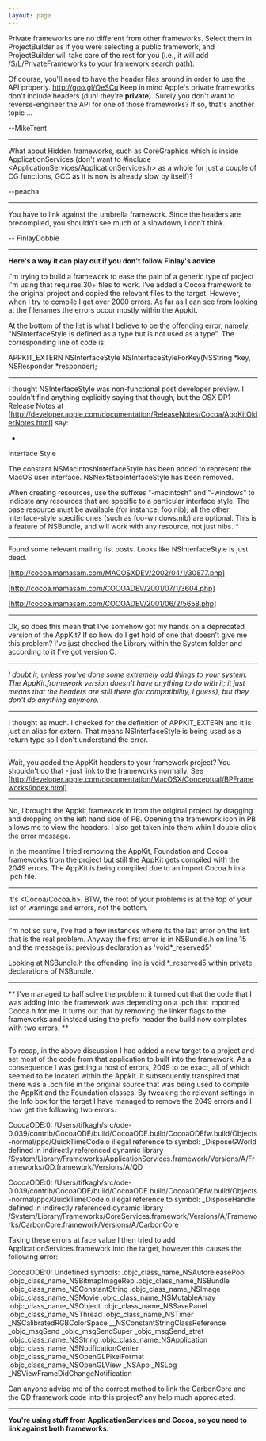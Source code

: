 ```yaml
---
layout: page
---
```




Private frameworks are no different from other frameworks. Select them in ProjectBuilder as if you were selecting a public framework, and ProjectBuilder will take care of the rest for you (i.e., it will add /S/L/PrivateFrameworks to your framework search path).

Of course, you'll need to have the header files around in order to use the API properly. http://goo.gl/OeSCu Keep in mind Apple's private frameworks don't include headers (duh! they're **private**). Surely you don't want to reverse-engineer the API for one of those frameworks? If so, that's another topic ...

--MikeTrent

----

What about Hidden frameworks, such as CoreGraphics which is inside ApplicationServices (don't want to #include <ApplicationServices/ApplicationServices.h> as a whole for just a couple of CG functions, GCC as it is now is already slow by itself)?

--peacha

----

You have to link against the umbrella framework. Since the headers are precompiled, you shouldn't see much of a slowdown, I don't think.

-- FinlayDobbie

----

**Here's a way it can play out if you don't follow Finlay's advice**

I'm trying to build a framework to ease the pain of a generic type of project I'm using that requires 30+ files to work.  I've added a Cocoa framework to the original project and copied the relevant files to the target.  However, when I try to compile I get over 2000 errors.  As far as I can see from looking at the filenames the errors occur mostly within the Appkit.  

At the bottom of the list is what I believe to be the offending error, namely, "NSInterfaceStyle is defined as a type but is not used as a type".  The corresponding line of code is:

APPKIT_EXTERN NSInterfaceStyle NSInterfaceStyleForKey(NSString *key, NSResponder *responder);

----

I thought NSInterfaceStyle was non-functional post developer preview. I couldn't find anything explicitly saying that though, but the OSX DP1 Release Notes at [http://developer.apple.com/documentation/ReleaseNotes/Cocoa/AppKitOlderNotes.html] say:

*
Interface Style

The constant NSMacintoshInterfaceStyle has been added to represent the MacOS user interface. NSNextStepInterfaceStyle has been removed.

When creating resources, use the suffixes "-macintosh" and "-windows" to indicate any resources that are specific to a particular interface style. The base resource must be available (for instance, foo.nib); all the other interface-style specific ones (such as foo-windows.nib) are optional. This is a feature of NSBundle, and will work with any resource, not just nibs.
*

----

Found some relevant mailing list posts. Looks like NSInterfaceStyle is just dead.

[http://cocoa.mamasam.com/MACOSXDEV/2002/04/1/30877.php]

[http://cocoa.mamasam.com/COCOADEV/2001/07/1/3604.php]

[http://cocoa.mamasam.com/COCOADEV/2001/06/2/5658.php]

----

Ok, so does this mean that I've somehow got my hands on a deprecated version of the AppKit?  If so how do I get hold of one that doesn't give me this problem?  I've just checked the Library within the System folder and according to it I've got version C.

----

*I doubt it, unless you've done some extremely odd things to your system. The AppKit.framework version doesn't have anything to do with it; it just means that the headers are still there (for compatibility, I guess), but they don't do anything anymore.*

----

I thought as much.  I checked for the definition of APPKIT_EXTERN and it is just an alias for extern.  That means NSInterfaceStyle is being used as a return type so I don't understand the error.

----

Wait, you added the AppKit headers to your framework project? You shouldn't do that - just link to the frameworks normally. See [http://developer.apple.com/documentation/MacOSX/Conceptual/BPFrameworks/index.html]

----

No, I brought the Appkit framework in from the original project by dragging and dropping on the left hand side of PB.  Opening the framework icon in PB allows me to view the headers.  I also get taken into them whin I double click the error message.

In the meantime I tried removing the AppKit, Foundation and Cocoa frameworks from the project but still the AppKit gets compiled with the 2049 errors.  The AppKit is being compiled due to an import Cocoa.h in a .pch file.

----

It's <Cocoa/Cocoa.h>. BTW, the root of your problems is at the top of your list of warnings and errors, not the bottom.

----

I'm not so sure, I've had a few instances where its the last error on the list that is the real problem.  Anyway the first error is in NSBundle.h on line 15 and the message is:
previous declaration as 'void*_reserved5'

Looking at NSBundle.h the offending line is 
void         *_reserved5
within private declarations of NSBundle.

----
**
I've managed to half solve the problem: it turned out that the code that I was adding into the framework was depending on a .pch that imported Cocoa.h for me.  It turns out that by removing the linker flags to the frameworks and instead using the prefix header the build now completes with two errors.
**

----
To recap, in the above discussion I had added a new target to a project and set most of the code from that application to built into the framework.  As a consequence I was getting a host of errors, 2049 to be exact, all of which seemed to be located within the Appkit.  It subsequently transpired that there was a .pch file in the original source that was being used to compile the AppKit and the Foundation classes.  By tweaking the relevant settings in the Info box for the target I have managed to remove the 2049 errors and I now get the following two errors:

CocoaODE:0: /Users/tifkagh/src/ode-0.039/contrib/CocoaODE/build/CocoaODE.build/CocoaODEfw.build/Objects-normal/ppc/QuickTimeCode.o illegal reference to symbol: _DisposeGWorld defined in indirectly referenced dynamic library /System/Library/Frameworks/ApplicationServices.framework/Versions/A/Frameworks/QD.framework/Versions/A/QD

CocoaODE:0: /Users/tifkagh/src/ode-0.039/contrib/CocoaODE/build/CocoaODE.build/CocoaODEfw.build/Objects-normal/ppc/QuickTimeCode.o illegal reference to symbol: _DisposeHandle defined in indirectly referenced dynamic library /System/Library/Frameworks/CoreServices.framework/Versions/A/Frameworks/CarbonCore.framework/Versions/A/CarbonCore

Taking these errors at face value I then tried to add ApplicationServices.framework into the target, however this causes the following error:

CocoaODE:0: Undefined symbols: .objc_class_name_NSAutoreleasePool .objc_class_name_NSBitmapImageRep .objc_class_name_NSBundle .objc_class_name_NSConstantString .objc_class_name_NSImage .objc_class_name_NSMovie .objc_class_name_NSMutableArray .objc_class_name_NSObject .objc_class_name_NSSavePanel .objc_class_name_NSThread .objc_class_name_NSTimer _NSCalibratedRGBColorSpace __NSConstantStringClassReference _objc_msgSend _objc_msgSendSuper _objc_msgSend_stret .objc_class_name_NSString .objc_class_name_NSApplication .objc_class_name_NSNotificationCenter .objc_class_name_NSOpenGLPixelFormat .objc_class_name_NSOpenGLView _NSApp _NSLog _NSViewFrameDidChangeNotification

Can anyone advise me of the correct method to link the CarbonCore and the QD framework code into this project?  any help much appreciated.

----

**You're using stuff from ApplicationServices and Cocoa, so you need to link against both frameworks.**

